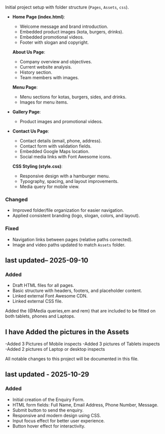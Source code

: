 Initial project setup with folder structure (`Pages`, `Assets`, `css`).  
- **Home Page (index.html)**:  
  - Welcome message and brand introduction.  
  - Embedded product images (kota, burgers, drinks).  
  - Embedded promotional videos.  
  - Footer with slogan and copyright.  

  **About Us Page**:  
  - Company overview and objectives.  
  - Current website analysis.  
  - History section.  
  - Team members with images.  

  **Menu Page**:  
  - Menu sections for kotas, burgers, sides, and drinks.  
  - Images for menu items.  

- **Gallery Page**:  
  - Product images and promotional videos.  

- **Contact Us Page**:  
  - Contact details (email, phone, address).  
  - Contact form with validation fields.  
  - Embedded Google Maps location.  
  - Social media links with Font Awesome icons. 

  **CSS Styling (style.css)**:  
  - Responsive design with a hamburger menu.  
  - Typography, spacing, and layout improvements.  
  - Media query for mobile view.  

### Changed  
- Improved folder/file organization for easier navigation.  
- Applied consistent branding (logo, slogan, colors, and layout).  

### Fixed  
- Navigation links between pages (relative paths corrected).  
- Image and video paths updated to match `Assets` folder.  

## last updated– 2025-09-10  
### Added  
- Draft HTML files for all pages.  
- Basic structure with headers, footers, and placeholder content.  
- Linked external Font Awesome CDN.  
- Linked external CSS file.  

Added the (@Media queries,em and rem) that are included to be fitted on both tablets, phones and Laptops.
## I have Added the pictures in the Assets 
-Added 3 Pictures of Mobile inspects 
-Added 3 pictures of Tablets inspects
-Added 2 pictures of Laptop or desktop inspects

All notable changes to this project will be documented in this file.

## last updated - 2025-10-29
### Added
- Initial creation of the Enquiry Form.
- HTML form fields: Full Name, Email Address, Phone Number, Message.
- Submit button to send the enquiry.
- Responsive and modern design using CSS.
- Input focus effect for better user experience.
- Button hover effect for interactivity.